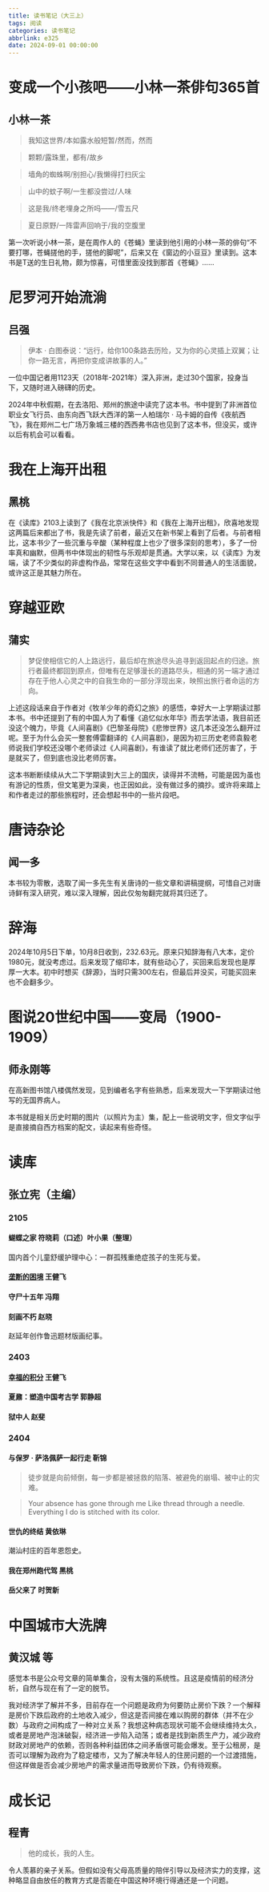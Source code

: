 ```yaml
---
title: 读书笔记（大三上）
tags: 阅读
categories: 读书笔记
abbrlink: e325
date: 2024-09-01 00:00:00
---
```




# 变成一个小孩吧——小林一茶俳句365首
## 小林一茶

> 我知这世界/本如露水般短暂/然而，然而

> 颗颗/露珠里，都有/故乡

> 墙角的蜘蛛啊/别担心/我懒得打扫灰尘

> 山中的蚊子啊/一生都没尝过/人味
 
> 这是我/终老埋身之所吗——/雪五尺
 
> 夏日原野/一阵雷声回响于/我的空腹里

第一次听说小林一茶，是在周作人的《苍蝇》里读到他引用的小林一茶的俳句“不要打哪，苍蝇搓他的手，搓他的脚呢”，后来又在《窗边的小豆豆》里读到。这本书是T送的生日礼物，颇为惊喜，可惜里面没找到那首《苍蝇》……



# 尼罗河开始流淌
## 吕强

> 伊本 · 白图泰说：“远行，给你100条路去历险，又为你的心灵插上双翼；让你一路无言，再把你变成讲故事的人。”


一位中国记者用1123天（2018年-2021年）深入非洲，走过30个国家，投身当下，又随时进入磅礴的历史。

2024年中秋假期，在去洛阳、郑州的旅途中读完了这本书。书中提到了非洲首位职业女飞行员、由东向西飞跃大西洋的第一人柏瑞尔 · 马卡姆的自传《夜航西飞》，我在郑州二七广场万象城三楼的西西弗书店也见到了这本书，但没买，或许以后有机会可以看看。



# 我在上海开出租
## 黑桃

在《读库》2103上读到了《我在北京派快件》和《我在上海开出租》，欣喜地发现这两篇后来都出了书，我是先读了前者，最近又在新书架上看到了后者。与前者相比，这本书少了一些沉重与辛酸（某种程度上也少了很多深刻的思考），多了一份率真和幽默，但两书中体现出的韧性与乐观却是贯通。大学以来，以《读库》为发端，读了不少类似的非虚构作品，常常在这些文字中看到不同普通人的生活面貌，或许这正是其魅力所在。



# 穿越亚欧
## 蒲实


> 梦促使相信它的人上路远行，最后却在旅途尽头追寻到返回起点的归途。旅行者最终都回到原点，但唯有在足够漫长的道路尽头，相通的另一端才通过存在于他人心灵之中的自我生命的一部分浮现出来，映照出旅行者命运的方向。


上述这段话来自于作者对《牧羊少年的奇幻之旅》的感悟，幸好大一上学期读过那本书。书中还提到了有的中国人为了看懂《追忆似水年华》而去学法语，我目前还没这个魄力，毕竟《人间喜剧》《巴黎圣母院》《悲惨世界》这几本还没怎么翻开过呢。至于为什么会买一整套傅雷翻译的《人间喜剧》，是因为初三历史老师袁毅老师说我们学校还没哪个老师读过《人间喜剧》，有谁读了就比老师们还厉害了，于是就买了，但到底也没比老师厉害。

这本书断断续续从大二下学期读到大三上的国庆，读得并不流畅，可能是因为虽也有游记的性质，但文笔更为深奥，也正因如此，没有做过多的摘抄。或许将来踏上和作者走过的那些旅程时，还会想起书中的一些片段吧。



# 唐诗杂论
## 闻一多

本书较为零散，选取了闻一多先生有关唐诗的一些文章和讲稿提纲，可惜自己对唐诗鲜有深入研究，难以深入理解，因此仅匆匆翻完就将其归还了。

# 辞海

2024年10月5日下单，10月8日收到，232.63元。原来只知辞海有八大本，定价1980元，就没考虑过。后来发现了缩印本，就有些动心了，买回来后发现也是厚厚一大本。初中时想买《辞源》，当时只需300左右，但最后并没买，可能买回来也不会翻多少。



# 图说20世纪中国——变局（1900-1909）
## 师永刚等

在高新图书馆八楼偶然发现，见到编者名字有些熟悉，后来发现大一下学期读过他写的无国界病人。

本书就是相关历史时期的图片（以照片为主）集，配上一些说明文字，但文字似乎是直接摘自西方档案的配文，读起来有些奇怪。



# 读库
## 张立宪（主编）
### 2105

#### 蝴蝶之家 符晓莉（口述）叶小果（整理）

国内首个儿童舒缓护理中心：一群孤残重绝症孩子的生死与爱。

#### [垄断的困境](https://1q43.blog/post/766/) 王健飞


#### 守尸十五年 冯翔

#### 刻画不朽 赵晓

赵延年创作鲁迅题材版画纪事。

### 2403

#### [幸福的积分](https://1q43.blog/post/5322/)  王健飞

#### 夏鼐：塑造中国考古学  郭静超

#### 狱中人 赵斐

### 2404
#### 与保罗 · 萨洛佩萨一起行走  靳锦
> 徒步就是向前倾倒，每一步都是被拯救的陷落、被避免的崩塌、被中止的灾难。

> Your absence has gone through me 
> Like thread through a needle. 
> Everything I do is stitched with its color.

#### 世仇的终结 黄依琳
潮汕村庄的百年恩怨史。

#### 我在郑州跑代驾 黑桃
#### 岳父来了 时贺新


# 中国城市大洗牌
## 黄汉城 等
感觉本书是公众号文章的简单集合，没有太强的系统性。且这是疫情前的经济分析，自然与现在有了一定的脱节。

我对经济学了解并不多，目前存在一个问题是政府为何要防止房价下跌？一个解释是房价下跌后政府的土地收入减少，但这是否间接在难以购房的群体（并不在少数）与政府之间构成了一种对立关系？我想这种病态现状可能不会继续维持太久，或者是房地产泡沫破裂，经济进一步陷入动荡；或者是找到新质生产力，减少政府财政对房地产的依赖，否则各种利益团体之间矛盾很可能会爆发。至于公租房，是否可以理解为政府为了稳定楼市，又为了解决年轻人的住房问题的一个过渡措施，但这样做是否会减少房地产的需求量进而导致房价下跌，仍有待观察。


# 成长记
## 程青

> 他的成长，我的人生。

令人羡慕的亲子关系。但假如没有父母高质量的陪伴引导以及经济实力的支撑，这种略显自由放任的教育方式是否能在中国这种环境行得通还是一个问题。